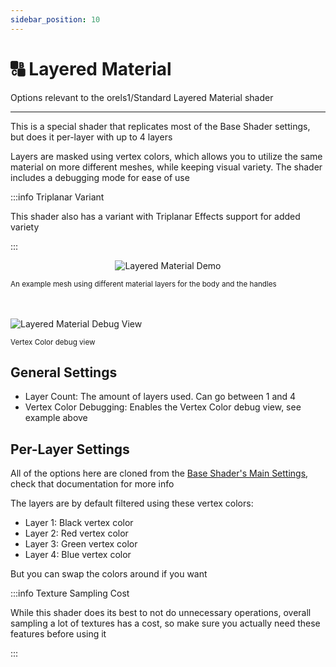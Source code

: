 ```yaml
---
sidebar_position: 10
---
```


# 🔠 Layered Material

Options relevant to the orels1/Standard Layered Material shader

-----

This is a special shader that replicates most of the Base Shader settings, but does it per-layer with up to 4 layers

Layers are masked using vertex colors, which allows you to utilize the same material on more different meshes, while keeping visual variety. The shader includes a debugging mode for ease of use

:::info Triplanar Variant

This shader also has a variant with Triplanar Effects support for added variety

:::

<p align="center">
  <img alt="Layered Material Demo" src="/img/docs/orl-standard/layered-material/layered-material-demo.png" />

  <br />

  <small>An example mesh using different material layers for the body and the handles</small>

  <br />
  <br />

  <img alt="Layered Material Debug View" src="/img/docs/orl-standard/layered-material/layered-material-debug.png" />

  <br />

  <small>Vertex Color debug view</small>
</p>

## General Settings

- Layer Count: The amount of layers used. Can go between 1 and 4
- Vertex Color Debugging: Enables the Vertex Color debug view, see example above

## Per-Layer Settings

All of the options here are cloned from the [Base Shader's Main Settings](/docs/orl-standard/base-shader#main-settings), check that documentation for more info

The layers are by default filtered using these vertex colors:

- Layer 1: Black vertex color
- Layer 2: Red vertex color
- Layer 3: Green vertex color
- Layer 4: Blue vertex color

But you can swap the colors around if you want

:::info Texture Sampling Cost

While this shader does its best to not do unnecessary operations, overall sampling a lot of textures has a cost, so make sure you actually need these features before using it

:::